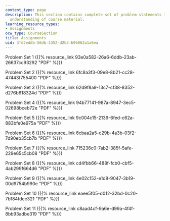 ```yaml
---
content_type: page
description: This section contains complete set of problem statements to test students
  understanding of course material.
learning_resource_types:
- Assignments
ocw_type: CourseSection
title: Assignments
uid: 3fd2eddb-56db-4352-d2b3-b96862a1a6ea
---
```


Problem Set 1 ({{% resource_link 93e0a582-26a6-6ddb-23ab-26637cc93292 "PDF" %}})

Problem Set 2 ({{% resource_link 6fc8a3f3-09e8-8b21-cc28-47443f755400 "PDF" %}})

Problem Set 3 ({{% resource_link 62d9f8a9-13c7-cf38-8352-d276b618324d "PDF" %}})

Problem Set 4 ({{% resource_link 94b77141-987a-8947-3ec5-02698bceb72e "PDF" %}})

Problem Set 5 ({{% resource_link 9c004c15-2136-6fed-c62a-883bfe0e975a "PDF" %}})

Problem Set 6 ({{% resource_link 6cbaa2a5-c29b-4a3b-03f2-7d90eb35cb7b "PDF" %}})

Problem Set 7 ({{% resource_link 715236c0-7ab2-385f-5afe-229e65c5cb08 "PDF" %}})

Problem Set 8 ({{% resource_link cd4fbb66-488f-fcb0-cbf5-4ab299f664d6 "PDF" %}})

Problem Set 9 ({{% resource_link 4e02c152-e1d8-9047-3b19-00d9754b990e "PDF" %}})

Problem Set 10 ({{% resource_link eaee5f05-d012-32bd-0c20-7b184fdee321 "PDF" %}})

Problem Set 11 ({{% resource_link c8aad4cf-9a6e-d99a-4f4f-8bb93adbe319 "PDF" %}})